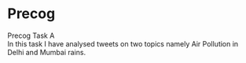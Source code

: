 # Precog
Precog Task A <br>
In this task I have analysed tweets on two topics namely Air Pollution in Delhi and Mumbai rains.
